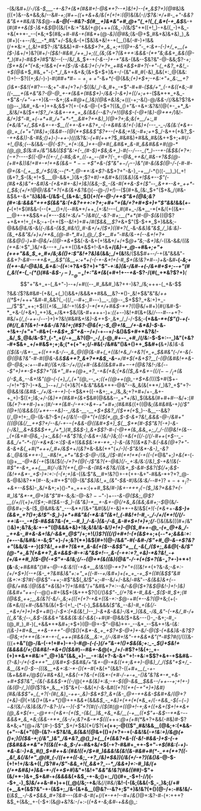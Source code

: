-(&/&#+/_/-/(&-$___-+-&?+(&*(#&#+!-@&*+?--+)&!+)--(*_&$?+)(@_#&)&(((+)&--&+&&;&/--&#_-+;(#+$-$((_+_+&_+_&/&(+(+!+:(@_)&(&(-/_/$?&:+/+#-_+"-&&?&"&++#&/&?&$_@-+___&-@(--#&?-$(#__+)&*&"+#_@+"(_+!(_(_&*(-+_&$___&-+(#(#_++&($-)&+&$_@((&/(+&:+"&&(+_@_$($+++*((&_-)(*&/$"+*((+!_)-+&((_-)+&_-+&(*+*-_--(*&;+$(#&;+#-#_&-+(#&*_+(@-_&)(@_#&;(&-@+$_#&+&)&+&)_)_&(#+)(-+--/&;__-*_#&"+/-$&;&-(+($&)&+&!+-+(__()&(-#-)+!&&(/+*&:+_(_&!+#$?-/&"&&&)+#-+&&_$+?+_&_+;+!(@+-&"-_+:&+-(-)+/_+__(+($-)&_+/+)&?(#+/_-($&!-#&#_/++_)+;((_(&;(&+?(&+++:&&&-(*+"&;&&+_&&(@-*_)(#+)-#&$+)_#$"&!--(--/&/_&_$+-+*(-&--)+-+"&*&-(&&--$&?&"-@-&&;$?-*+;($+*&(+"(+&;+!&&+(++($-/&-_&&:_)+(-/+?+_+#&+&$+#+?(-+"-(_+&?_+&!_-+$(@&*+$_#&_+"-(-*_/_&++&+&;(&+$+$+)&+-/-(&"+#_#(-&)_&&(+:_@(&&:()+!--$?((+;_&_/-)-)-#(#_#+*_#_$--+__)++$"_-&_+*(_-@(&&;_(+)+$+;-+&:+"+_&:__+?()&*-$&!(+_#$?-$--&;+"-#+/+?_+_/-$((&/_/-&_#+_-*$"-#+#-*($&/+"_(-+&((*&;-#((-___+(&+&"&?-@-@_+-*(&&+(#&$+)-/&&-)-&+)_+_((/+;+*+-($&*+*_+&_-+$"_&-/+"-+_-+)(&---&+;(_&_+*_#_@+(_)&)(@&+&)&;+*(((-+;-&()-@_/&&-/(/_&&?$?&+(@--_)&#_+&-+)++&;&$+?(+-(_+&-_@-(+$+?((&_()+"&-+&+:&?&!(@(+-_+*_&-_&!&/+&($+_+!$?_/+:&&+-++_+_&(&&(--&?-/+!(@&$-(-@+!&)-@+*+/_)&!_-&/+)$"-#_+(-+*+#_/+"+*-*__&#+?++&)_)(@+?+;&;&(+__/+:_#(*&/&"+/_$&+&+-+-$__((++-&++&?+_-(-+&#&:&!+(-)&)+(---_-_-/&(&:(*&+-@_+_(+"+"(#&)+;(&&#--(@(*+$&&$"$?+--(+&&;+!&;-#+;+_+$_/-&++(+&?_$-*-++&&)_)-&-#&;()+)-)-_++-)(((*&?&:_-(+_#_(+_+_+?_$_#&#&)+#&&_#&(&++$+;+#(/-*+!_@&;(--*&(&&-*-@(_-_$?-_+(+:(&_)++-@+#(_&#&*_&-#_&&#&&+#(@-*(@_@_$(*&:_#+/&"_)&&(*($$"&:+(-_(#-$_)+$&;&+_)-#(--/---_(*_)---+-(&$&(+?+:($-$+?_----$((-@+((+-/_(-#&;&+_((-+_--(#+?(-_+-@&_++&/_#&-+?&$(@-(+#_+&)_)&!+#+-+!++&_(&&$-*--+$$"+&-($"&"+$-/_(-$-)&"(#-&(_&$(@-/-(-#-#-@+(&-(_+__$_/+$(/&;--(*-*_@-*+:&+$?-*&$+?+"-&-)_-+__/-*()((-__)_)(_+!(&+?_$-(&;+!+$___@-&&+_)(&+;$?+#_)-*&#_+&*(((&&)(&+!_$&+--$"(-(#&+&)&"+-&#_)&-(+&+_#+-&)+)&)(&&;-$_-(&-#(*+&-$+($"--_&+*--&+_++*-(_$&;(+_/+!_@_@_/&_&"+?(+&(&+&?&*()(--@-/_)+!_)--($(#+&_(&:_$+"($+&_/(#&-&$&+-&+"&__)&)&-(/&$-(_(&+&:_$()(*+!(+-@-/++$"&+(@&;&?(#+:&:&&&"+++$(&&"&:(+&?+++:+?+;+#+"+(&/+?+#+$+)+"$"&*&!&&(*+-(*-__(+!+$(#&&-(--(*__()+/(--#&*+/++_(+:&!---(_#(#+_-/&*__-*(*&/(+((&*-__@+-+*&$&+_+(*---$&!+:&/+"-)&#(/_-&?-#+;__(*+*(#-@-$(&_((@$?++&*+!+_(+&;-+-(++($--&!+)+#+/_#($&&__$?+_&+$"($-$+*_$+)&&&;-@&&_@&/&_-&(*(-_/&&-(&$_#&!()_#-&+/+/($+)(_(#+?(_-*&*-&&)&"&$_/_)&:&)-(&_+&&"&/+)+/+*&_(@-#-*_#+)_@_/_$+__#+"-#&/&-_+(--&+!+?+_(&&*_@()_-_)+#-@&/+((@-*&+_$&(-&-&+(+!&&+/+/+$_@+"&;-&+)&/-_((&-&_&/((&(++&:_+$"_)&/+&---+_/+++(()&*&$+!-&+&__+/(*&)-+_@-*+#&*+;+"+(+++"&&_$_+_#+/&;&(()+:$"&!+?&)&*(&&;_/+(&!__&/($&$_#+--/_-+(&"&&&"-_&&+?-*&#---++&+__&$"(&__+:+*+(-(-+-&+!+(-#_$+(&!&?+#-*-)+_&-&#__-(-*&;+(_(++_-&/_-_@&)&_&+&:-((*+:+?&+$?+)+"$"-_+:&)(&-/&#-+(*-/&*+#+$+;--+"(#(_&!(*-(_-(*()(#&-&$-$_/-)_-_@-_+!+:$"&*(&_(+#+!+--_+&_-$?-/(#(_+*&?$?+)___(_$$"+"&+_+-(_&+"-)--+/+#((--_#_&&#_)&?++-)&?_/&;+++-(_+&-$$?&*&:(*$?&#&#-(+&(_+(_)()&&+/&&&*+#&&__&?-*()-_&!+$&"&"&/_++((*_$+/+++"&#-#_&&?(_-((/_--#+;_#---)__-_(@--_$+$$?_+&:+)+_-__/$"$"_++;+$(((_+!&__)&!-_+!(_&$-)-*(*+/+#&$-*+?(_(@&/+#+)(#(/&#-$-*_+&-(/+&+)_++)&_+/&*+$&/(&-#+_+_+$+$-)+:_((+--_)&!+#(&+(&/_/---#--+_+?-#&/+*(/_(-++*-/_-_--)+)+?&!_(_#&#&*+!&)-&+*+$-_&*_/_/-/-$&;-__(+&&_-*+($"()-+(-(#(/(_&?(&+!-*&&-/&?&!+;(#$?-@&(+;-$_@+!&__/+-&*&)-$_-&_-_+!&+-/+"+"-#&+(*-+&$+_$"+&-*_$-$_/+/-+--+/-&()&$+#+*&?&!-_&/_$_@&/&-$?_(-*_+(/-+__&?(@-_-/_(-@_#+--_+#_/(/&:-$-$+:--_)&"(+&?-#+$&$+_-$+/+#&$+;+;&;(*+(+"+;(/-#&(-/&#&"()&+()++_$&#+(__&*+)&)&-&(($(&-/&*-__+((+++&-/--_&_@(@(&-#+(_+((&!+&_/-+&?(+_+_$&#&"(_-/+-&(-@(@&?&"-#-#(@&_-&&__$&++?_&+?+*&$_-&-__+/_#+$(+&+$?__(-(@_(&#&!++&_-@-@&;+:+--#+#(/(&+/&:-/+/()(_+#-(&&_((&&#+#+$-$-+(@&?&!-/&(---_$"+)+*-$+$$?+"(&+"_#++(@+_+?_-+&(+&;(*&(($_&+&+$-((/(--/_(+$(&(/-$_&_--&+!&"(@-(-(+)_/_(+"(@_--_+;((+((@++(@_-+$+&(*((($+#($+--/+!+"$?-)-*&__)--+/_/-(+)&?(+&:&"&&&+++-@&"--&_&(&(+*+/_)&?_+$"+?-@&*&!&(&#&-_/+/&-+-+)-*(-+$&*+((-+&+;_+_/&_&;+?+#+/+-_&+-+_+)-$((+;_)&;+/-$($&)++(#&#+(&+_$&#(@&&&--_+*+/&)_$(&&&(#+#+#--&/+:(#(&_(+?-*+#-)_++:(#_/-*+(&#-/-++:+&+_-_+"+#+;(#&#&_((+((@&;_(&#&#_&-+_)(/$"(@+!(/&&&((/+*+--+&)--_/&&-__-__+$+$&?_/($+*(+_$_)--&__--&&?(/_@+!+;_@-(&-&?-$+*(+(/&!(--@+"_(+(($(*_@_$-$-&+?&!_&&&-@-/&#+"(((@(&(/__++$?+/--&/-+-$-$(+&&-@((&#+$+)_$(__$+*(#-$$"&?(-+)-&-(-/&)__&+&$&$++_/+*_)(#_$&$-)_&+$$?-#-(-@+*(&_&&_+;_/_/-((@&!+(&--_(+(&+#-@&_-)+:_&&(-+&"$?&;(-&&+-_)&/-)&;(_(-+&(_+((/-(_/(/-#_++*(*+$--_-&&_/+"-*-((/-*&*&:+:($-&+!(&&$&:+*-*+_-)-&-(&?((&*&?-&(-&&(@+?+"-&-&+&(_+#(*+++/_#+/&$+*+/(_&?_+&-&&(++"(_+/-)(-$"&!&*-&-)_-&?&:_@&!&*++-)__-#&!+_+*+"&$-$-@-/(&_/($-#(++!+*(-+((-(+_@&"+;_)+&(*-_(-(@+*__-@+&(-+*($(&($(*(*-*_/+?_+(@(-_/$"&?(+-@&)(/-_+:&/&:(/&)_$-+&!(&_(-#$"+-&+_++(___#(/-/&?(++(_@--&-(#&+&?&/((&+_$_-&#-$&?($(/+;&$-(&!++&*-_+$-)+:+:-(-(+;+)_&-*((&:$"&__#+!&?()+-+(++-&+"-#&&-*+?+?_@-&-@&)&?+*(#--&;+#++$"(@-(&"_$&)&!_+_(&"-$&-_#_)_&_(&:&/-_-#+)$?+-++_/$?-+_&+--&_$&)-_&/+&+;+)()-*+_+++:(++#_$&/_#-)&+-++$+_((-$($_)&?+&&?+(-#_)&"&*-*_@+)&"$"_#+-&;&:-@-&$?--$"-)+--_-&-@($&;_@$?__(/+/_/(+_)+/($+;-#($&--$_)-(&"&)-*__+-&+-@(/+&_&(&&;&#+;-$_@(&_/-@&#+;_-&-($_@&#&:&"_---&*+/(&+"&#(&(/+-&)++-+&!&$(_+!(-(*&+_+-*__&$-)+(&&+_+?()+;&!$"-$_)-)+*+#&"&(-*&:&"(&+!_(-#&!+!-#_-_/-/+/(*+!(/(/-++:&--_-*($-#&$&?&-(*_--#_)_/-&-)(&-/-&_&-#+$+!+)+;(/__-*()&(&&(((#+/&"()__&)+;&?&;&:+-+"(@&&&+&)+!&;&!&!&-&!_)+!+)-@($_#++-@_-(+_@+&_/-_++&-_#+&-&+!&/-&&*_@$"_/+;+!(/_)$?(((/()+#+!-(+(&$+_+;+(-_-*+;&&&:+:(+--_-&/&#&:+-&;$"+)-/+;&?(*+)&$(#+!(@-/&_&"-#(-&#-/$"+#_@-&-+$?&?+"_(&&_/&*-+-*_)(*$?&!_++#+?(&+*_&-&(+($--&$$"+__(_-&(_/($+;_&&*_@_(_-&/$"(@-*+_&?(+&*+?_&+&&$-#-*+:&"&$+!--_&-(-++:+?_+&)-*&?&!_-+(+/&++#_)($-@(*-+$"+-&!&;(/--(@+*(&((&)(@&"-/-+(+($+?(*&*-$_+$?+-_)+*+!(&___-&;+#&#&"()_#+_-@-+&:&!((-+&+__&!&!(@-*+?+"+(((&!++_(+?&*_-&;-&+:-_(+_/+$+)(--+(&-_+?&#&)&"+:+"_+((-#--+/&#+)+(+_+_-+_$+_((_#(&_$$"&#(&+:+:$?_#(_-@&*$"-++;-#$"&$(_&!$"+;-#--&/+/-&&/-#&"-*-&(&&)&+(--@&/+#&:(@(&&"+*_&_(&)+?_)+!&#&"_/+"&#&*+?+:--&/-&_@($+?&$_@&!-)+!-)&)(&&#+"++-(-*-@()+#+(&$+(&+++$?()(/()_&$"-_(/+?&+-#_&&-_$($-#_$+;(#(@&$_++;__&(&?(-&/-_&;+(((+(+?-+&+((&-+:-$_@-+_#(+--&?(@_+&;(+(-_(&*&/((_+_#-(_&&?&(&(+$-(+!_-(*-(-)_$_&_&&&(_$"&_--&)-#_+(&(/-_+&+/+)+)+$+_+#()-/-*_$+:(+&(&!_)--_)-&+&-&&)-/&*_)(&&_-/&_&"-(-*&/_#-/+((_&"&;(--_&$_-(&&&+"&&&(&:&(-&&*(-+#(#-@&&($+&&---()-_-&+;-#_-(@_#_)_#-)(_+&&*+*&#+;+$+)(@-@+-$"-@&)++-_--&*_--$&++!&-(*&:(*(*&_-)+#_+&__++_&-+++"-@($()(*&*-&_+_+$?+$-@+)+-&/-@($-(+&&)&-&?$?-@&;+!+++(&:+*-+-(_+++(#&&(&__&:+_(/-/&#+!&"-++&&*&"(*-#$?_#(*(/(((&-(((+__+&"(@-/&-(-+!+#+)-+-)-#_@-(-(-)(/+"&-+!()+$&(&;+:_-_$_(_)+$&!+(&&&&(/+;()&#&!-*&+()($&#_)--_#&+-&_@(+_/+/-#$?+!&(+;_+-(+)+*&*+#&:+"_@+)&"(&&_+)-__-+:&(+?-&-&+"+!-+&:+$$?+&+-+$&#&__$-($?_-&)-/+(-$+++"__(/&#+$-$&#&/+"&+-@-*&((++;&++)-@&)_/_/($&"+$+/_-&__(&*()-$--(((&__+&+:&:-*-$()(*-$_#(+&(+"(&&?-((*+#+__(_-+*-(&*+*&_&#+/_@_$(/+#&+&)_+&&(-+?&-(+((&*-(+#-/-+-+_-()&"&?&*-*_+&-+#+$$?&"_-(&(-&&&$-*((-/_@(*++&(&)+:&;-$+$-$(@-&&__$&&--_/++--+;+!+-_)(&(@-/_)(@(*$?&+_&__+)$"&+(--&&(+/-&-&___#((+?((+$+(-+$"+)+)&#_)(#&/&$$"+_(_+?(-(#(_&)_-++-_&)-$&*$?_&+(&-_@+-++&&-$&#+_&/(@+?(+&)-@_(+!_&()+_(&+_+*()_@+++&_&+_(&&*&$_-_+&)+(++(*(*&_+/(-+&&_-$($-(-)-$&!(_&/-/&)&(&/$?-$&?-)_/+_--_)(-$"+?(#((-/($(#(@+((@+!-_+;&$+(($+&+(_$+!+*&+(@_&+$(+-_-@+$+$-(+&+-(+($_-(&(__)&_+&_+&/__(-+__((*$"+*-_&$--+*&---&&&*_&_+&;(&&-+*+_(&-/+;&?+&-*+$(((_+++:_@+(+#(*_&+?+&&(-#&)_#_-$?&*&;+*(@+/&"(#-)-$$"_$+/+$&)(*(/$?(__+(++;-@(($"_#&!&&__(@&;+:(*&&-(+"--&(+"(@-(&?-+$?&!&*_&(*&_&!(@_&+(()+/+?+-+(-_&_&!&(-*+!&:+)_/_&_@(+()+;_)()($&-+;(/&"_)&"_/&+&?_@()_)+(__(+(&&?+&-((-&!-#&&-)+$-(-+($&#&&+*&"+?((&((+-&_$-/+*-#&+&/+$(-+?-#&#+_++-$+"-*+$(#&:(-+)-*&-&:-)+&_#()_$+#+*+*&:(#&!((+/_$+#_)&&&!&(&!(&-#&#+#(*-_++(*+?((-_&!_&(/&!+"_@(#_(-/((+++((-&;_-+?_/&)+$&)_)(/&(+/_-+?_)(&()&*-@-$-(+!+!+/&:&+((_/$?_#+/$"-&&_+!(_&&+?_--*_/&&+)+:-#_)&/(+(/+*&#&)+)&&-*-/(++$+#_)&"+!&!+"_&&"&!&?_(_#&((#_#_)_-$"+(&/+*-)&+_$+&_#-_+_(&&&_&(+&$_-+-&;()+:_/()(#+_-$+!-/_/_)(--$+_-)_$_)&/++_&-#+)++((_@(/&;-+&__/&_(/(#&/(___&!-(-(&;(&&(-$_-_)&;(/+#(+__&*(&$?&"-+-(&$+;_/&-(&+&__(@&?--&?+;$"+)&!&?(*()(@-/+:-#&!&/-(__(*&$__-/-&+$&&_#+?&#---(&#-&-*_#(*+*(/(*-++!--_#+/_&()_@+:&?-#-(+:+++?&$_+(&&;_+-(-$+:(&_@+_&?&:-/+:-(_(+&+-&;&#_-+_&&_@_:
